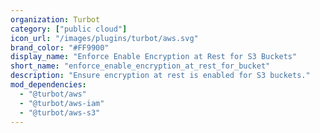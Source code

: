 ```yaml
---
organization: Turbot
category: ["public cloud"]
icon_url: "/images/plugins/turbot/aws.svg"
brand_color: "#FF9900"
display_name: "Enforce Enable Encryption at Rest for S3 Buckets"
short_name: "enforce_enable_encryption_at_rest_for_bucket"
description: "Ensure encryption at rest is enabled for S3 buckets."
mod_dependencies:
  - "@turbot/aws"
  - "@turbot/aws-iam"
  - "@turbot/aws-s3"
---
```

